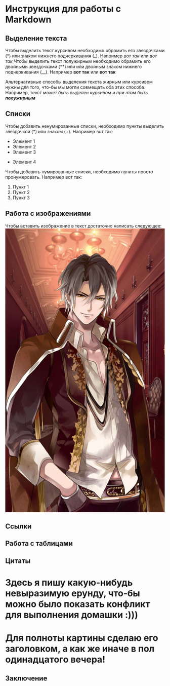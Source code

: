 # Инструкция для работы с Markdown

## Выделение текста
Чтобы выделить текст курсивом необходимо обрамить его звездочками (*) или знаком нижнего подчеркивания (_). Например *вот так* или _вот так_
Чтобы выделить текст полужирным необходимо обрамить его двойными звездочками (**) или или двойным знаком нижнего подчеркивания (__). Например **вот так** или __вот так__

Альтернативные способы выделения текста жирным или курсивом нужны для того, что-бы мы могли совмещать оба этих способа. Например, _текст может быть выделен курсивом и при этом быть **полужирным**_

## Списки
Чтобы добавить ненумированные списки, необходимо пункты выделить звездочкой (*) или знаком (+). Например вот так:
* Элемент 1
* Элемент 2
* Элемент 3
+ Элемент 4

Чтобы добавить нумированные списки, необходимо пункты просто пронумеровать. Например вот так:
1. Пункт 1
2. Пункт 2
3. Пункт 3


## Работа с изображениями

Чтобы вставить изображение в текст достаточно написать следующее:
![Привет, это просто красивая картинка](paint.jpg)

## Ссылки

## Работа с таблицами

## Цитаты

# Здесь я пишу какую-нибудь невыразимую ерунду, что-бы можно было показать конфликт для выполнения домашки :)))
# Для полноты картины сделаю его заголовком, а как же иначе в пол одинадцатого вечера!
## Заключение